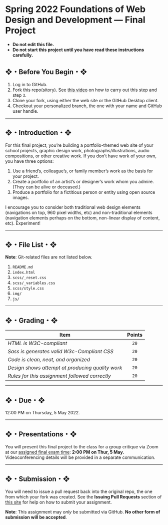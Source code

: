 # Spring 2022 Foundations of Web Design and Development — Final Project

* **Do not edit this file.**
* **Do not start this project until you have read these instructions carefully.**

## ❖・Before You Begin・❖
1. Log in to GitHub.
2. Fork this repo(sitory). See [this video](http://code-warrior.github.io/tutorials/git/github/forking-and-cloning-at-the-github-web-site/) on how to carry out this step and step `3`.
3. Clone your fork, using either the web site or the GitHub Desktop client.
4. Checkout your personalized branch, the one with your name and GitHub user handle.

---

## ❖・Introduction・❖
For this final project, you’re building a portfolio-themed web site of your school projects, graphic design work, photographs/illustrations, audio compositions, or other creative work. If you don’t have work of your own, you have three options:

1. Use a friend’s, colleague’s, or family member’s work as the basis for your project.
2. Create a portfolio of an artist’s or designer’s work whom you admire. (They can be alive or deceased.)
3. Produce a portfolio for a fictitious person or entity using open source images.

I encourage you to consider both traditional web design elements (navigations on top, 960 pixel widths, etc) and non-traditional elements (navigation elements perhaps on the bottom, non-linear display of content, etc). Experiment!

---

## ❖・File List・❖
**Note**: Git-related files are not listed below.

1. `README.md`
2. `index.html`
3. `scss/_reset.css`
3. `scss/_variables.css`
4. `scss/style.css`
5. `img/`
6. `js/`

---
## ❖・Grading・❖
| Item                                             | Points |
|--------------------------------------------------|:------:|
| *HTML is W3C-compliant*                          | `20`   |
| *Sass is generates valid W3c-Compliant CSS*      | `20`   |
| *Code is clean, neat, and organized*             | `20`   |
| *Design shows attempt at producing quality work* | `20`   |
| *Rules for this assignment followed correctly*   | `20`   |

---

## ❖・Due・❖
12:00 PM on Thursday, 5 May 2022.

---

## ❖・Presentations・❖
You will present this final project to the class for a group critique via Zoom at our [assigned final exam time](https://www.hartford.edu/academics/academic-calendar/final-exam-schedule.aspx): **2:00 PM on Thur, 5 May.** Videoconferencing details will be provided in a separate communication.

---

## ❖・Submission・❖
You will need to issue a pull request back into the original repo, the one from which your fork was created. See the **Issuing Pull Requests** section of [this site](http://code-warrior.github.io/tutorials/git/github/index.html) for help on how to submit your assignment.

**Note**: This assignment may *only* be submitted via GitHub. **No other form of submission will be accepted**.
